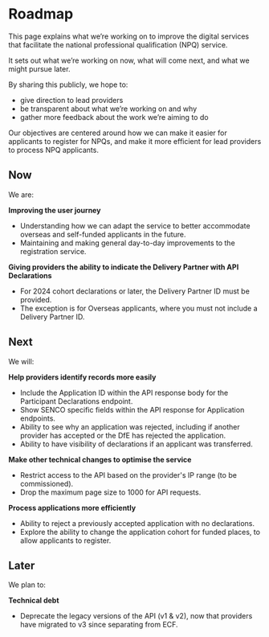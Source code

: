 # Roadmap

This page explains what we’re working on to improve the digital services that facilitate the national professional qualification (NPQ) service.

It sets out what we’re working on now, what will come next, and what we might pursue later.

By sharing this publicly, we hope to:

- give direction to lead providers
- be transparent about what we’re working on and why
- gather more feedback about the work we’re aiming to do

Our objectives are centered around how we can make it easier for applicants to register for NPQs, and make it more efficient for lead providers to process NPQ applicants.

<div class="govuk-grid-row">

<div class="govuk-grid-column-one-third">
  <h2 id="now" class="govuk-heading-m">Now</h2>
  <p class="govuk-body-m">We are:</p>
  <p class="govuk-body-m"><strong>Improving the user journey</strong></p>
  <ul class="govuk-list govuk-list--bullet">
    <li>Understanding how we can adapt the service to better accommodate overseas and self-funded applicants in the future.</li>
    <li>Maintaining and making general day-to-day improvements to the registration service.</li>
  </ul>
  <p class="govuk-body-m"><strong>Giving providers the ability to indicate the Delivery Partner with API Declarations</strong></p>
  <ul class="govuk-list govuk-list--bullet">
    <li>For 2024 cohort declarations or later, the Delivery Partner ID must be provided.</li>
    <li>The exception is for Overseas applicants, where you must not include a Delivery Partner ID.</li>
  </ul>
</div>

  <div class="govuk-grid-column-one-third">
    <h2 id="next" class="govuk-heading-m">Next</h2>
    <p class="govuk-body-m">We will:</p>
    <p class="govuk-body-m"><strong>Help providers identify records more easily</strong></p>
      <ul class="govuk-list govuk-list--bullet">
        <li>Include the Application ID within the API response body for the Participant Declarations endpoint.</li>
        <li>Show SENCO specific fields within the API response for Application endpoints.</li>
        <li>Ability to see why an application was rejected, including if another provider has accepted or the DfE has rejected the application.</li>
        <li>Ability to have visibility of declarations if an applicant was transferred.</li>
      </ul>
    <p class="govuk-body-m"><strong>Make other technical changes to optimise the service</strong></p>
      <ul class="govuk-list govuk-list--bullet">
        <li>Restrict access to the API based on the provider's IP range (to be commissioned).</li>
        <li>Drop the maximum page size to 1000 for API requests.</li>
      </ul>
    <p class="govuk-body-m"><strong>Process applications more efficiently</strong></p>
      <ul class="govuk-list govuk-list--bullet">
        <li>Ability to reject a previously accepted application with no declarations.</li>
        <li>Explore the ability to change the application cohort for funded places, to allow applicants to register.</li>
      </ul>
  </div>

  <div class="govuk-grid-column-one-third">
    <h2 id="later" class="govuk-heading-m">Later</h2>
    <p class="govuk-body-m">We plan to:</p>
    <p class="govuk-body-m"><strong>Technical debt</strong></p>
      <ul class="govuk-list govuk-list--bullet">
        <li>Deprecate the legacy versions of the API (v1 & v2), now that providers have migrated to v3 since separating from ECF.</li>
      </ul>
  </div>

</div>
